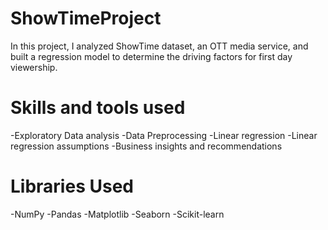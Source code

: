 # ShowTimeProject
In this project, I analyzed ShowTime dataset, an OTT media service, and built a regression model to determine the driving factors for first day viewership. 

# Skills and tools used

-Exploratory Data analysis
-Data Preprocessing
-Linear regression
-Linear regression assumptions
-Business insights and recommendations

# Libraries Used

-NumPy
-Pandas
-Matplotlib
-Seaborn
-Scikit-learn
